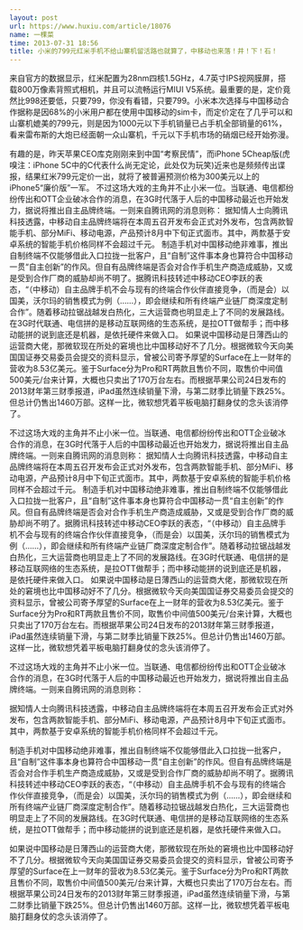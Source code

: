 ```yaml
---
layout: post
url: https://www.huxiu.com/article/18076
name: 一棵菜
time: 2013-07-31 18:56
title: 小米的799元红米手机不给山寨机留活路也就算了，中移动也来落！井！下！石！
---
```

来自官方的数据显示，红米配置为28nm四核1.5GHz，4.7英寸IPS视网膜屏，搭载800万像素背照式相机，并且可以流畅运行MIUI V5系统。最重要的是，定价竟然比998还要低，只要799，你没有看错，只要799。小米本次选择与中国移动合作据称是因68%的小米用户都在使用中国移动的sim卡，而定价定在了几乎可以和山寨机媲美的799元，则是因为1000元以下手机销量已占手机全部销量的61%，看来雷布斯的大炮已经面朝一众山寨机，千元以下手机市场的硝烟已经开始弥漫。

有趣的是，昨天苹果CEO库克刚刚来到中国“考察民情”，而iPhone 5Cheap版(虎嗅注：iPhone 5C中的C代表什么尚无定论，此处仅为玩笑)近来也是频频传出谍报，结果红米799元定价一出，就将了被普遍预测价格为300美元以上的iPhone5“廉价版”一军。 不过这场大戏的主角并不止小米一位。当联通、电信都纷纷传出和OTT企业破冰合作的消息，在3G时代落于人后的中国移动最近也开始发力，据说将推出自主品牌终端。一则来自腾讯网的消息则称： 据知情人士向腾讯科技透露，中移动自主品牌终端将在本周五召开发布会正式对外发布，包含两款智能手机、部分MiFi、移动电源，产品预计8月中下旬正式面市。其中，两歀基于安卓系统的智能手机价格同样不会超过千元。 制造手机对中国移动绝非难事，推出自制终端不仅能够借此入口拉拢一批客户，且“自制”这件事本身也算符合中国移动一贯“自主创新”的作风。但自有品牌终端是否会对合作手机生产商造成威胁，又或是受到合作厂商的威胁却尚不明了。据腾讯科技转述中移动CEO李跃的表态，“（中移动）自主品牌手机不会与现有的终端合作伙伴直接竞争，（而是会）以国美，沃尔玛的销售模式为例（……），即会继续和所有终端产业链厂商深度定制合作”。随着移动拉锯战越发白热化，三大运营商也明显走上了不同的发展路线。在3G时代联通、电信拼的是移动互联网络的生态系统，是拉OTT做帮手；而中移动能拼的说到底还是机器，是依托硬件来做入口。 如果说中国移动是日薄西山的运营商大佬，那微软现在所处的窘境也比中国移动好不了几分。根据微软今天向美国国证券交易委员会提交的资料显示，曾被公司寄予厚望的Surface在上一财年的营收为8.53亿美元。鉴于Surface分为Pro和RT两款且售价不同，取售价中间值500美元/台来计算，大概也只卖出了170万台左右。而根据苹果公司24日发布的2013财年第三财季报道，iPad虽然连续销量下滑，与第二财季比销量下跌25%。但总计仍售出1460万部。这样一比，微软想凭着平板电脑打翻身仗的念头该消停了。

不过这场大戏的主角并不止小米一位。当联通、电信都纷纷传出和OTT企业破冰合作的消息，在3G时代落于人后的中国移动最近也开始发力，据说将推出自主品牌终端。一则来自腾讯网的消息则称： 据知情人士向腾讯科技透露，中移动自主品牌终端将在本周五召开发布会正式对外发布，包含两款智能手机、部分MiFi、移动电源，产品预计8月中下旬正式面市。其中，两歀基于安卓系统的智能手机价格同样不会超过千元。 制造手机对中国移动绝非难事，推出自制终端不仅能够借此入口拉拢一批客户，且“自制”这件事本身也算符合中国移动一贯“自主创新”的作风。但自有品牌终端是否会对合作手机生产商造成威胁，又或是受到合作厂商的威胁却尚不明了。据腾讯科技转述中移动CEO李跃的表态，“（中移动）自主品牌手机不会与现有的终端合作伙伴直接竞争，（而是会）以国美，沃尔玛的销售模式为例（……），即会继续和所有终端产业链厂商深度定制合作”。随着移动拉锯战越发白热化，三大运营商也明显走上了不同的发展路线。在3G时代联通、电信拼的是移动互联网络的生态系统，是拉OTT做帮手；而中移动能拼的说到底还是机器，是依托硬件来做入口。 如果说中国移动是日薄西山的运营商大佬，那微软现在所处的窘境也比中国移动好不了几分。根据微软今天向美国国证券交易委员会提交的资料显示，曾被公司寄予厚望的Surface在上一财年的营收为8.53亿美元。鉴于Surface分为Pro和RT两款且售价不同，取售价中间值500美元/台来计算，大概也只卖出了170万台左右。而根据苹果公司24日发布的2013财年第三财季报道，iPad虽然连续销量下滑，与第二财季比销量下跌25%。但总计仍售出1460万部。这样一比，微软想凭着平板电脑打翻身仗的念头该消停了。

不过这场大戏的主角并不止小米一位。当联通、电信都纷纷传出和OTT企业破冰合作的消息，在3G时代落于人后的中国移动最近也开始发力，据说将推出自主品牌终端。一则来自腾讯网的消息则称：

据知情人士向腾讯科技透露，中移动自主品牌终端将在本周五召开发布会正式对外发布，包含两款智能手机、部分MiFi、移动电源，产品预计8月中下旬正式面市。其中，两歀基于安卓系统的智能手机价格同样不会超过千元。

制造手机对中国移动绝非难事，推出自制终端不仅能够借此入口拉拢一批客户，且“自制”这件事本身也算符合中国移动一贯“自主创新”的作风。但自有品牌终端是否会对合作手机生产商造成威胁，又或是受到合作厂商的威胁却尚不明了。据腾讯科技转述中移动CEO李跃的表态，“（中移动）自主品牌手机不会与现有的终端合作伙伴直接竞争，（而是会）以国美，沃尔玛的销售模式为例（……），即会继续和所有终端产业链厂商深度定制合作”。随着移动拉锯战越发白热化，三大运营商也明显走上了不同的发展路线。在3G时代联通、电信拼的是移动互联网络的生态系统，是拉OTT做帮手；而中移动能拼的说到底还是机器，是依托硬件来做入口。

如果说中国移动是日薄西山的运营商大佬，那微软现在所处的窘境也比中国移动好不了几分。根据微软今天向美国国证券交易委员会提交的资料显示，曾被公司寄予厚望的Surface在上一财年的营收为8.53亿美元。鉴于Surface分为Pro和RT两款且售价不同，取售价中间值500美元/台来计算，大概也只卖出了170万台左右。而根据苹果公司24日发布的2013财年第三财季报道，iPad虽然连续销量下滑，与第二财季比销量下跌25%。但总计仍售出1460万部。这样一比，微软想凭着平板电脑打翻身仗的念头该消停了。

